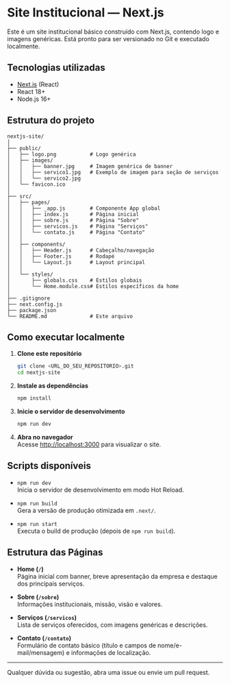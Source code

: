 # Site Institucional — Next.js

Este é um site institucional básico construído com Next.js, contendo logo e imagens genéricas. Está pronto para ser versionado no Git e executado localmente.

## Tecnologias utilizadas

- [Next.js](https://nextjs.org/) (React)
- React 18+
- Node.js 16+

## Estrutura do projeto

```
nextjs-site/
│
├── public/
│   ├── logo.png           # Logo genérica
│   ├── images/
│   │   ├── banner.jpg     # Imagem genérica de banner
│   │   ├── servico1.jpg   # Exemplo de imagem para seção de serviços
│   │   └── servico2.jpg
│   └── favicon.ico
│
├── src/
│   ├── pages/
│   │   ├── _app.js        # Componente App global
│   │   ├── index.js       # Página inicial
│   │   ├── sobre.js       # Página "Sobre"
│   │   ├── servicos.js    # Página "Serviços"
│   │   └── contato.js     # Página "Contato"
│   │
│   ├── components/
│   │   ├── Header.js      # Cabeçalho/navegação
│   │   ├── Footer.js      # Rodapé
│   │   └── Layout.js      # Layout principal
│   │
│   └── styles/
│       ├── globals.css    # Estilos globais
│       └── Home.module.css# Estilos específicos da home
│
├── .gitignore
├── next.config.js
├── package.json
└── README.md              # Este arquivo
```

## Como executar localmente

1. **Clone este repositório**  
   ```bash
   git clone <URL_DO_SEU_REPOSITORIO>.git
   cd nextjs-site
   ```

2. **Instale as dependências**  
   ```bash
   npm install
   ```

3. **Inicie o servidor de desenvolvimento**  
   ```bash
   npm run dev
   ```

4. **Abra no navegador**  
   Acesse [http://localhost:3000](http://localhost:3000) para visualizar o site.

## Scripts disponíveis

- `npm run dev`  
  Inicia o servidor de desenvolvimento em modo Hot Reload.

- `npm run build`  
  Gera a versão de produção otimizada em `.next/`.

- `npm run start`  
  Executa o build de produção (depois de `npm run build`).

## Estrutura das Páginas

- **Home (`/`)**  
  Página inicial com banner, breve apresentação da empresa e destaque dos principais serviços.

- **Sobre (`/sobre`)**  
  Informações institucionais, missão, visão e valores.

- **Serviços (`/servicos`)**  
  Lista de serviços oferecidos, com imagens genéricas e descrições.

- **Contato (`/contato`)**  
  Formulário de contato básico (título e campos de nome/e-mail/mensagem) e informações de localização.

---

Qualquer dúvida ou sugestão, abra uma issue ou envie um pull request.
